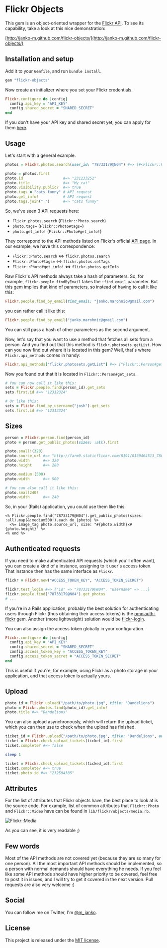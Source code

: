 # Flickr Objects

This gem is an object-oriented wrapper for the [Flickr API](http://flickr.com/api).
To see its capability, take a look at this nice demonstration:

[http://janko-m.github.com/flickr-objects/](http://janko-m.github.com/flickr-objects/)

## Installation and setup

Add it to your `Gemfile`, and run `bundle install`.

```ruby
gem "flickr-objects"
```

Now create an initializer where you set your Flickr credentials.

```ruby
Flickr.configure do |config|
  config.api_key = "API_KEY"
  config.shared_secret = "SHARED_SECRET"
end
```

If you don't have your API key and shared secret yet, you can apply for them
[here](http://www.flickr.com/services/apps/create/apply).

## Usage

Let's start with a general example.

```ruby
photos = Flickr.photos.search(user_id: "78733179@N04") #=> [#<Flickr::Photo: ...>, #<Flickr::Photo: ...>, ...]

photo = photos.first
photo.id                  #=> "231233252"
photo.title               #=> "My cat"
photo.visibility.public?  #=> true
photo.tags = "cats funny" # API request
photo.get_info!           # API request
photo.tags.join(" ")      #=> "cats funny"
```

So, we've seen 3 API requests here:

- `Flickr.photos.search` (`Flickr::Photo.search`)
- `photo.tags=` (`Flickr::Photo#tags=`)
- `photo.get_info!` (`Flickr::Photo#get_info!`)

They correspond to the API methods listed on Flickr's official [API page](http://flickr.com/api).
In our example, we have this correspondence:

- `Flickr::Photo.search`    <=> `flickr.photos.search`
- `Flickr::Photo#tags=`     <=> `flickr.photos.setTags`
- `Flickr::Photo#get_info!` <=> `flickr.photos.getInfo`

Raw Flickr's API methods always take a hash of parameters. So, for example,
`flickr.people.findByEmail` takes the `:find_email` parameter. But this gem
implies that kind of parameters, so instead of having to call it like this:

```ruby
Flickr.people.find_by_email(find_email: "janko.marohnic@gmail.com")
```

you can rather call it like this:

```ruby
Flickr.people.find_by_email("janko.marohnic@gmail.com")
```

You can still pass a hash of other parameters as the second argument.

Now, let's say that you want to use a method that fetches all sets from a
person. And you find out that this method is `flickr.photosets.getList`.
How can you now find out where it is located in this gem? Well, that's where
`Flickr.api_methods` comes in handy:

```ruby
Flickr.api_methods["flickr.photosets.getList"] #=> ["Flickr::Person#get_sets"]
```

Now you found out that it is located in `Flickr::Person#get_sets`.

```ruby
# You can now call it like this:
sets = Flickr.people.find(person_id).get_sets
sets.first.id #=> "12312324"

# Or like this:
sets = Flickr.find_by_username("josh").get_sets
sets.first.id #=> "12312324"
```

## Sizes

```ruby
person = Flickr.person.find(person_id)
photo = person.get_public_photos(sizes: :all).first

photo.small!(320)
photo.source_url #=> "http://farm9.staticflickr.com/8191/8130464513_780e01decd_n.jpg"
photo.width      #=> 320
photo.height     #=> 280

photo.medium!(500)
photo.width      #=> 500

# You can also call it like this:
photo.small240!
photo.width      #=> 240
```

So, in your (Rails) application, you could use them like this:

```erb
<% Flickr.people.find("78733179@N04").get_public_photos(sizes: :all).map(&:medium500!).each do |photo| %>
  <%= image_tag photo.source_url, size: "#{photo.width}x#{photo.height}" %>
<% end %>
```

## Authenticated requests

If you need to make authenticated API requests (which you'll often want), you can create a kind
of a instance, assigning to it user's access token. That instance then has the same interface as `Flickr`.

```ruby
flickr = Flickr.new("ACCESS_TOKEN_KEY", "ACCESS_TOKEN_SECRET")

flickr.test_login #=> {"id" => "78733179@N04", "username" => ...}
flickr.people.find("78733179@N04").get_photos
# ...
```

If you're in a Rails application, probably the best solution for authenticating
users through Flickr (thus obtaining their access tokens) is the
[omniauth-flickr](https://github.com/timbreitkreutz/omniauth-flickr) gem.
Another (more lightweight) solution would be [flickr-login](https://github.com/janko-m/flickr-login).

You can also assign the access token globally in your configuration.

```ruby
Flickr.configure do |config|
  config.api_key = "API_KEY"
  config.shared_secret = "SHARED_SECRET"
  config.access_token_key = "ACCESS_TOKEN_KEY"
  config.access_token_secret = "ACCESS_TOKEN_SECRET"
end
```

This is useful if you're, for example, using Flickr as a photo storage in your
application, and that access token is actually yours.


## Upload

```ruby
photo_id = Flickr.upload("/path/to/photo.jpg", title: "Dandelions")
photo = Flickr.photos.find(photo_id).get_info!
photo.title #=> "Dandelions"
```

You can also upload asynchronously, which will return the upload ticket, which
you can then use to check when the upload has finished.

```ruby
ticket_id = Flickr.upload("/path/to/photo.jpg", title: "Dandelions", ansync: true)
ticket = Flickr.check_upload_tickets(ticket_id).first
ticket.complete? #=> false

sleep 1

ticket = Flickr.check_upload_tickets(ticked_id).first
ticket.complete? #=> true
ticket.photo.id #=> "232594385"
```

## Attributes

For the list of attributes that Flickr objects have, the best place to look at
is the source code. For example, list of common attributes that `Flickr::Photo`
and `Flickr::Video` have can be found in `lib/flickr/objects/media.rb`.

![Flickr::Media](http://farm9.staticflickr.com/8195/8133340670_38c60aaca7.jpg)

As you can see, it is very readable ;)

## Few words

Most of the API methods are not covered yet (because they are so many for one
person). All the most important API methods should be implemented, so a person
with normal demands should have everything he needs. If you feel like some API
methods should have higher priority to be covered, feel free to post it in
issues, and I will try to get it covered in the next version. Pull requests are
also very welcome :)

## Social

You can follow me on Twitter, I'm [@m_janko](https://twitter.com/m_janko).

## License

This project is released under the [MIT license](https://github.com/janko-m/flickr-objects/blob/master/LICENSE).
